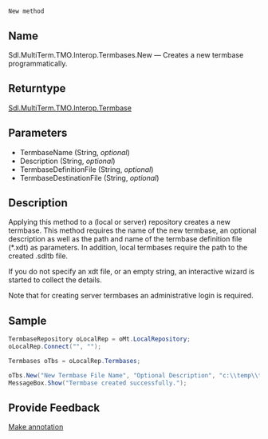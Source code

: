 

# 
    New method



## Name

Sdl.MultiTerm.TMO.Interop.Termbases.New —          Creates a new termbase programmatically.



## Returntype

[Sdl.MultiTerm.TMO.Interop.Termbase](Sdl.MultiTerm.TMO.Interop.Termbase.html)



## Parameters

* TermbaseName (String, *optional*)
* Description (String, *optional*)
* TermbaseDefinitionFile (String, *optional*)
* TermbaseDestinationFile (String, *optional*)




## Description



Applying this method to a (local or server) repository creates a new termbase. This method requires the name of the new termbase, an optional description as well as the path and name of the termbase definition file (\*.xdt) as parameters. In addition, local termbases require the path to the created .sdltb file.

If you do not specify an xdt file, or an empty string, an interactive wizard is started to collect the details.

Note that for creating server termbases an administrative login is required.



## Sample


```cs
TermbaseRepository oLocalRep = oMt.LocalRepository;
oLocalRep.Connect("", "");

Termbases oTbs = oLocalRep.Termbases;

oTbs.New("New Termbase File Name", "Optional Description", "c:\\temp\\test.xdt","c:\\temp\\test.sdltb");
MessageBox.Show("Termbase created successfully.");
```



## Provide Feedback

[Make annotation](mailto:sdk-feedback@sdl.com&amp;subject=Reference%20for%20Sdl.MultiTerm.TMO.Interop.Termbases.New)

